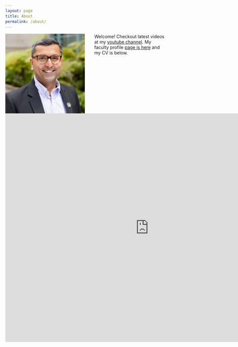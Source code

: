 ```yaml
---
layout: page
title: About
permalink: /about/
---
```



<img src="/assets/images/kunal-profile-pic.jpeg" alt="Kunal's profile" style="float:left;width:250px;height:250px;margin-right: 30px;"/>

<p> Welcome! Checkout latest videos at my <a href="https://www.youtube.com/@KunalCholera/" target="_blank">youtube channel</a>. My faculty profile <a href="https://haas.berkeley.edu/faculty/kunal-cholera/" target="_blank">page is here</a> and my CV is below.
</p> 



<iframe src="https://docs.google.com/document/d/1xEGFSedRI_ZugwuSnbwasq6-DLnx1IK5fr8eo6LMO9s/view" width="900" height="718" frameborder="0" marginheight="0" marginwidth="0">Loading…</iframe>





